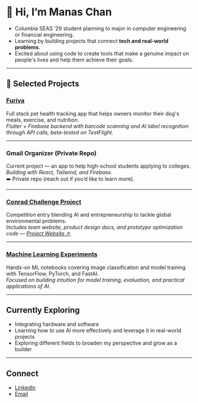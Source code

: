 # 👋 Hi, I’m Manas Chan

- Columbia SEAS ‘29 student planning to major in computer engineering or financial engineering.  
- Learning by building projects that connect **tech and real-world problems**.  
- Excited about using code to create tools that make a genuine impact on people's lives and help them achieve their goals.

---

## 📌 Selected Projects

### [Furiva](https://github.com/goatchan28/pet_health_ai)
Full stack pet health tracking app that helps owners monitor their dog's meals, exercise, and nutrition.  
*Flutter + Firebase backend with barcode scanning and AI label recognition through API calls, beta-tested on TestFlight.*

---

### Gmail Organizer (Private Repo)
Current project — an app to help high-school students applying to colleges.  
*Building with React, Tailwind, and Firebase.*  
➡️ Private repo (reach out if you’d like to learn more).

---

### [Conrad Challenge Project](https://github.com/goatchan28/conrad_challenge)
Competition entry blending AI and entrepreneurship to tackle global environmental problems.  
*Includes team website, product design docs, and prototype optimization code — [Project Website ↗](https://orpheusenvironmental.wixsite.com/home).*

---

### [Machine Learning Experiments](https://github.com/goatchan28/ml_experiments)
Hands-on ML notebooks covering image classification and model training with TensorFlow, PyTorch, and FastAI.  
*Focused on building intuition for model training, evaluation, and practical applications of AI.*

---

## Currently Exploring
- Integrating hardware and software
- Learning how to use AI more effectively and leverage it in real-world projects  
- Exploring different fields to broaden my perspective and grow as a builder   

---

## Connect
- [LinkedIn](https://www.linkedin.com/in/manas-chan-049508315)  
- [Email](mailto:mc5269@columbia.edu)  
